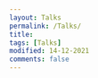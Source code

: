 ```yaml
---
layout: Talks
permalink: /Talks/
title: 
tags: [Talks]
modified: 14-12-2021
comments: false
---
```

